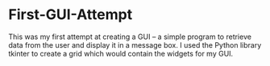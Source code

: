 # First-GUI-Attempt
This was my first attempt at creating a GUI – a simple program to retrieve data from the user and display it in a message box. I used the Python library tkinter to create a grid which would contain the widgets for my GUI.
